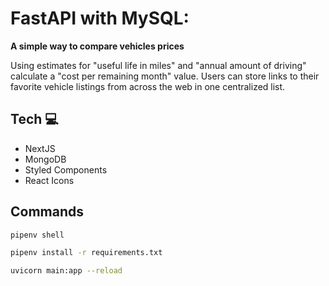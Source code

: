 # FastAPI with MySQL:

**A simple way to compare vehicles prices**

Using estimates for "useful life in miles" and "annual amount of driving" calculate a "cost per remaining month" value. Users can store links to their favorite vehicle listings from across the web in one centralized list.

## Tech :computer:

- NextJS
- MongoDB
- Styled Components
- React Icons

## Commands

```sh
pipenv shell
```

```sh
pipenv install -r requirements.txt
```

```sh
uvicorn main:app --reload

```
